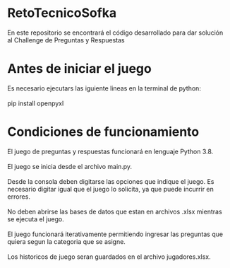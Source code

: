 # RetoTecnicoSofka
En este repositorio se encontrará el código desarrollado para dar solución al Challenge de Preguntas y Respuestas

# Antes de iniciar el juego 
Es necesario ejecutars las iguiente lineas en la terminal de python:<br/><br/>
pip install openpyxl

# Condiciones de funcionamiento
El juego de preguntas y respuestas funcionará en lenguaje Python 3.8.<br/><br/>
El juego se inicia desde el archivo main.py.<br/><br/>
Desde la consola deben digitarse las opciones que indique el juego. Es necesario digitar igual que el juego lo solicita, ya que puede incurrir en errores.<br/><br/>
No deben abrirse las bases de datos que estan en archivos .xlsx mientras se ejecuta el juego.<br/><br/>
El juego funcionará iterativamente permitiendo ingresar las preguntas que quiera segun la categoria que se asigne.<br/><br/>
Los historicos de juego seran guardados en el archivo jugadores.xlsx.<br/><br/>

